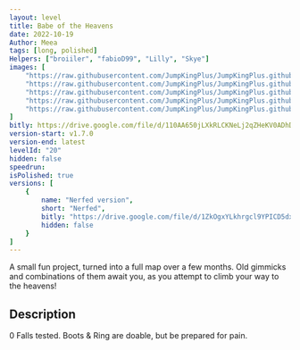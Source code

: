```yaml
---
layout: level
title: Babe of the Heavens
date: 2022-10-19
Author: Meea
tags: [long, polished]
Helpers: ["broiiler", "fabioD99", "Lilly", "Skye"]
images: [
    "https://raw.githubusercontent.com/JumpKingPlus/JumpKingPlus.github.io/www/images/workshop/levels/ws20-banner.png",
    "https://raw.githubusercontent.com/JumpKingPlus/JumpKingPlus.github.io/www/images/workshop/levels/ws20-2.png",
    "https://raw.githubusercontent.com/JumpKingPlus/JumpKingPlus.github.io/www/images/workshop/levels/ws20-3.png",
    "https://raw.githubusercontent.com/JumpKingPlus/JumpKingPlus.github.io/www/images/workshop/levels/ws20-4.png",
    "https://raw.githubusercontent.com/JumpKingPlus/JumpKingPlus.github.io/www/images/workshop/levels/ws20-5.png"
]
bitly: https://drive.google.com/file/d/110AA650jLXkRLCKNeLj2qZHeKV0ADhDS/view?usp=sharing
version-start: v1.7.0
version-end: latest
levelId: "20"
hidden: false
speedrun: 
isPolished: true
versions: [
    {
        name: "Nerfed version",
        short: "Nerfed",
        bitly: "https://drive.google.com/file/d/1ZkOgxYLkhrgcl9YPICD5dxpblfq4jtro/view?usp=share_link",
        hidden: false
    }
]
---
```


A small fun project, turned into a full map over a few months. Old gimmicks and combinations of them await you, as you attempt to climb your way to the heavens!

<!-- more -->

<div id="description">
    <h2>Description</h2>
    <p>0 Falls tested. Boots & Ring are doable, but be prepared for pain.</p>
</div>